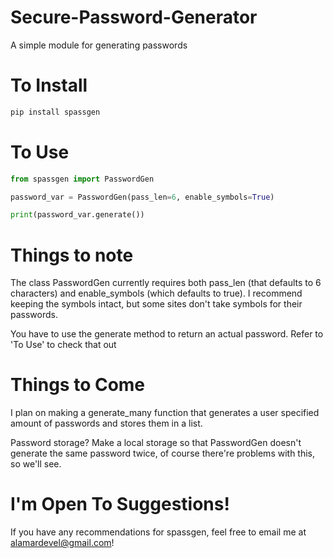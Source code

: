 # Secure-Password-Generator
A simple module for generating passwords


# To Install
```python
pip install spassgen
```

# To Use
```python
from spassgen import PasswordGen

password_var = PasswordGen(pass_len=6, enable_symbols=True)

print(password_var.generate())
```

# Things to note
The class PasswordGen currently requires both pass_len (that defaults to 6 characters) and enable_symbols (which defaults to true). I recommend keeping the symbols intact, but some sites don't take symbols for their passwords.

You have to use the generate method to return an actual password. Refer to 'To Use' to check that out

# Things to Come
I plan on making a generate_many function that generates a user specified amount of passwords and stores them in a list.

Password storage?
Make a local storage so that PasswordGen doesn't generate the same password twice, of course there're problems with this, so we'll see.

# I'm Open To Suggestions!
If you have any recommendations for spassgen, feel free to email me at alamardevel@gmail.com!
